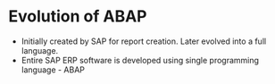 # Evolution of ABAP

- Initially created by SAP for report creation. Later evolved into a full language.
- Entire SAP ERP software is developed using single programming language - ABAP
